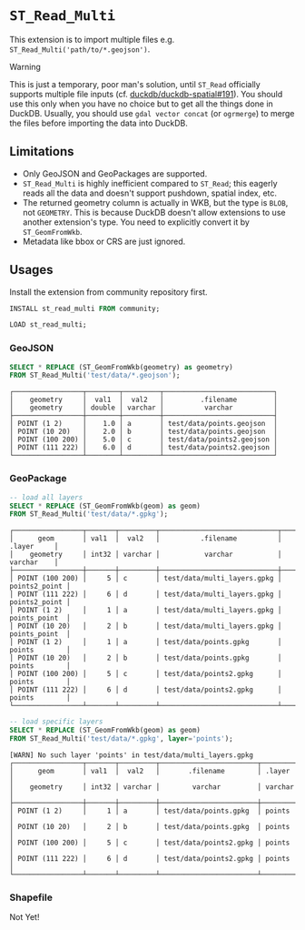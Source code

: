 # `ST_Read_Multi`

This extension is to import multiple files e.g. `ST_Read_Multi('path/to/*.geojson')`.

> [!WARNING]
> This is just a temporary, poor man's solution, until `ST_Read` officially supports multiple
> file inputs (cf. [duckdb/duckdb-spatial#191](https://github.com/duckdb/duckdb-spatial/issues/191#issuecomment-2935130507)).
> You should use this only when you have no choice but to get all the things done in DuckDB.
> Usually, you should use `gdal vector concat` (or `ogrmerge`) to merge the files before
> importing the data into DuckDB.

## Limitations

- Only GeoJSON and GeoPackages are supported.
- `ST_Read_Multi` is highly inefficient compared to `ST_Read`; this eagerly reads
  all the data and doesn't support pushdown, spatial index, etc.
- The returned geometry column is actually in WKB, but the type is `BLOB`, not
  `GEOMETRY`. This is because DuckDB doesn't allow extensions to use another
  extension's type. You need to explicitly convert it by `ST_GeomFromWkb`.
- Metadata like bbox or CRS are just ignored.

## Usages

Install the extension from community repository first.

```sql
INSTALL st_read_multi FROM community;

LOAD st_read_multi;
```

### GeoJSON

```sql
SELECT * REPLACE (ST_GeomFromWkb(geometry) as geometry)
FROM ST_Read_Multi('test/data/*.geojson');
```

```
┌─────────────────┬────────┬─────────┬───────────────────────────┐
│    geometry     │  val1  │  val2   │         .filename         │
│    geometry     │ double │ varchar │          varchar          │
├─────────────────┼────────┼─────────┼───────────────────────────┤
│ POINT (1 2)     │    1.0 │ a       │ test/data/points.geojson  │
│ POINT (10 20)   │    2.0 │ b       │ test/data/points.geojson  │
│ POINT (100 200) │    5.0 │ c       │ test/data/points2.geojson │
│ POINT (111 222) │    6.0 │ d       │ test/data/points2.geojson │
└─────────────────┴────────┴─────────┴───────────────────────────┘
```

### GeoPackage

```sql
-- load all layers
SELECT * REPLACE (ST_GeomFromWkb(geom) as geom)
FROM ST_Read_Multi('test/data/*.gpkg');
```

```
┌─────────────────┬───────┬─────────┬─────────────────────────────┬───────────────┐
│      geom       │ val1  │  val2   │          .filename          │    .layer     │
│    geometry     │ int32 │ varchar │           varchar           │    varchar    │
├─────────────────┼───────┼─────────┼─────────────────────────────┼───────────────┤
│ POINT (100 200) │     5 │ c       │ test/data/multi_layers.gpkg │ points2_point │
│ POINT (111 222) │     6 │ d       │ test/data/multi_layers.gpkg │ points2_point │
│ POINT (1 2)     │     1 │ a       │ test/data/multi_layers.gpkg │ points_point  │
│ POINT (10 20)   │     2 │ b       │ test/data/multi_layers.gpkg │ points_point  │
│ POINT (1 2)     │     1 │ a       │ test/data/points.gpkg       │ points        │
│ POINT (10 20)   │     2 │ b       │ test/data/points.gpkg       │ points        │
│ POINT (100 200) │     5 │ c       │ test/data/points2.gpkg      │ points        │
│ POINT (111 222) │     6 │ d       │ test/data/points2.gpkg      │ points        │
└─────────────────┴───────┴─────────┴─────────────────────────────┴───────────────┘
```

```sql
-- load specific layers
SELECT * REPLACE (ST_GeomFromWkb(geom) as geom)
FROM ST_Read_Multi('test/data/*.gpkg', layer='points');
```

```
[WARN] No such layer 'points' in test/data/multi_layers.gpkg
┌─────────────────┬───────┬─────────┬────────────────────────┬─────────┐
│      geom       │ val1  │  val2   │       .filename        │ .layer  │
│    geometry     │ int32 │ varchar │        varchar         │ varchar │
├─────────────────┼───────┼─────────┼────────────────────────┼─────────┤
│ POINT (1 2)     │     1 │ a       │ test/data/points.gpkg  │ points  │
│ POINT (10 20)   │     2 │ b       │ test/data/points.gpkg  │ points  │
│ POINT (100 200) │     5 │ c       │ test/data/points2.gpkg │ points  │
│ POINT (111 222) │     6 │ d       │ test/data/points2.gpkg │ points  │
└─────────────────┴───────┴─────────┴────────────────────────┴─────────┘
```

### Shapefile

Not Yet!
